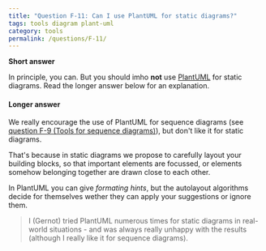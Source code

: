 ```yaml
---
title: "Question F-11: Can I use PlantUML for static diagrams?"
tags: tools diagram plant-uml
category: tools
permalink: /questions/F-11/
---
```


**Short answer**

In principle, you can. But you should imho **not** use [PlantUML](https://plantuml.com/) for static diagrams. Read the longer answer below for an explanation.

#### Longer answer

We really encourage the use of PlantUML for sequence diagrams (see [question F-9 (Tools for sequence diagrams)](/questions/F-10)), but don't like it for static diagrams.

That's because in static diagrams we propose to carefully layout your building blocks, so that important elements are focussed, or elements somehow belonging together are drawn close to each other.

In PlantUML you can give _formating hints_, but the autolayout algorithms decide for themselves wether they can apply your suggestions or ignore them.

> I (Gernot) tried PlantUML numerous times for static diagrams in real-world situations - and was always really unhappy with the results (although I really like it for sequence diagrams).  
